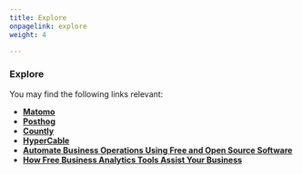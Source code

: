 ```yaml
---
title: Explore
onpagelink: explore
weight: 4

---
```


### **Explore**

You may find the following links relevant:

*   **[Matomo](https://products.containerize.com/business-intelligence/matomo/)**
*   **[Posthog](https://products.containerize.com/business-intelligence/posthog/)**
*   **[Countly](https://products.containerize.com/business-intelligence/countly/)**
*   **[HyperCable](https://products.containerize.com/business-intelligence/hypercable/)**
*   **[Automate Business Operations Using Free and Open Source Software](https://blog.containerize.com/2020/08/27/automate-business-operations-using-open-source-software/)**
*   **[How Free Business Analytics Tools Assist Your Business](https://blog.containerize.com/2021/03/12/how-free-business-analytics-tools-assist-your-business/)**

